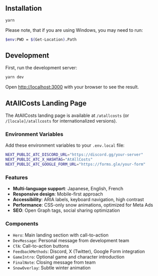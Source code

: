 ## Installation

```bash
yarn
```

Please note, that if you are using Windows, you may need to run:

```bash
$env:PWD = $(Get-Location).Path
```

## Development

First, run the development server:

```bash
yarn dev
```

Open [http://localhost:3000](http://localhost:3000) with your browser to see the result.

## AtAllCosts Landing Page

The AtAllCosts landing page is available at `/atallcosts` (or `/[locale]/atallcosts` for internationalized versions).

### Environment Variables

Add these environment variables to your `.env.local` file:

```bash
NEXT_PUBLIC_ATC_DISCORD_URL="https://discord.gg/your-server"
NEXT_PUBLIC_ATC_X_HASHTAG="AtAllCosts"
NEXT_PUBLIC_ATC_GOOGLE_FORM_URL="https://forms.gle/your-form"
```

### Features

- **Multi-language support**: Japanese, English, French
- **Responsive design**: Mobile-first approach
- **Accessibility**: ARIA labels, keyboard navigation, high contrast
- **Performance**: CSS-only snow animations, optimized for Meta Ads
- **SEO**: Open Graph tags, social sharing optimization

### Components

- `Hero`: Main landing section with call-to-action
- `DevMessage`: Personal message from development team
- `CTA`: Call-to-action buttons
- `FeedbackMethods`: Discord, X (Twitter), Google Form integration
- `GameIntro`: Optional game and character introduction
- `FinalNote`: Closing message from team
- `SnowOverlay`: Subtle winter animation
